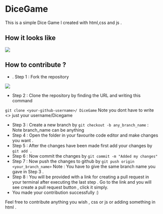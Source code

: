 # DiceGame

This is a simple Dice Game I created with html,css and js .

## How it looks like

![](https://github.com/parthpanchal123/DiceGame/blob/master/preview.png)

## How to contribute ?

- . Step 1 : Fork the repository

![](https://i.imgur.com/dlkS8VX.png)

- Step 2 : Clone the repository by finding the URL and writing this command

`git clone <your-github-username>/ DiceGame` Note you dont have to write <> just your username/Dicegame

- Step 3 : Create a new branch by `git checkout -b any_branch_name` : Note branch_name can be anything
- Step 4 : Open the folder in your favourite code editor and make changes you want .
- Step 5 : After the changes have been made first add your changes by `git add .`
- Step 6 : Now commit the changes by `git commit -m "Added my changes"`
- Step 7 : Now push the changes to github by `git push origin <your_branch_name>` Note : You have to give the same branch name you gave in Step 3 .
- Step 8 : You will be provided with a link for creating a pull request in your terminal after executing the last step . Go to the link and you will see create a pull request button , click it simply.
- You made your contribution successfully :)

Feel free to contribute anything you wish , css or js or adding something in html .
